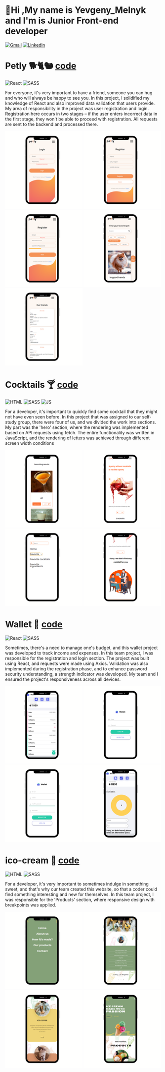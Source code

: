 

# 👋Hi ,My name is Yevgeny_Melnyk and l'm is Junior Front-end developer

<!-- ![Resume](https://img.shields.io/badge/Resume-red?style=&logo=readme) -->
[![Gmail](https://img.shields.io/badge/email-mgr58006@gmail.com-blue?style=&logo=gmail)](https://www.linkedin.com/in/yevgeny-melnyk-831158259/)
[![LinkedIn](https://img.shields.io/badge/LinkedIn-Yevgeny_Melnyk-blue?style=&logo=linkedin)](https://www.linkedin.com/in/yevgeny-melnyk-831158259/)



# Petly 🐕🐈🐿 [code](https://github.com/Amfiteatr42/React-Node-TeamProject)
![React](https://img.shields.io/badge/React-61DAFB?style=&logo=react&logoColor=black)
![SASS](https://img.shields.io/badge/SASS-CC6699?style=&logo=sass&logoColor=black)

For everyone, it's very important to have a friend, someone you can hug and who will always be happy to see you. In this project, I solidified my knowledge of React and also improved data validation that users provide. My area of responsibility in the project was user registration and login. Registration here occurs in two stages – if the user enters incorrect data in the first stage, they won't be able to proceed with registration. All requests are sent to the backend and processed there.

<div> 
<img src="./img/petly/petly_1.png" width="250" alt="cocktalis">
<img width="250" src="./img/petly/petly_2%20(2).png" alt="cocktalis">
<img width="250" src="./img/petly/petly_2.png" alt="cocktalis"/>
<img width="250" src="./img/petly/petly-3.png" alt="cocktalis"/>
<img width="250" src="./img/petly/petly_5.png" alt="cocktalis"/>
</div>


# Cocktails 🍸 [code](https://github.com/Zhe1a/Cocktails)

![HTML](https://img.shields.io/badge/HTML-E34F26?style=&logo=html5&logoColor=black)
![SASS](https://img.shields.io/badge/SASS-CC6699?style=&logo=sass&logoColor=black)
![JS](https://img.shields.io/badge/JS-F7DF1E?style=&logo=jss&logoColor=black)

For a developer, it's important to quickly find some cocktail that they might not have even seen before. In this project that was assigned to our self-study group, there were four of us, and we divided the work into sections.
My part was the 'hero' section, where the rendering was implemented based on API requests using fetch. The entire functionality was written in JavaScript, and the rendering of letters was achieved through different screen width conditions

<div> 
<img src="./img/cocktalis/cocltalis_1.png" width="250" alt="cocktalis">
<img width="250" src="./img/cocktalis/cocltalis_2.png" alt="cocktalis">
<img width="250" src="./img/cocktalis/cocltalis_3.png" alt="cocktalis"/>
<img width="250" src="./img/cocktalis/cocltalis_4.png" alt="cocktalis"/>
</div>

# Wallet 👝 [code](https://github.com/Zhe1a/Wallet)
![React](https://img.shields.io/badge/React-61DAFB?style=&logo=react&logoColor=black)
![SASS](https://img.shields.io/badge/SASS-CC6699?style=&logo=sass&logoColor=black)



Sometimes, there's a need to manage one's budget, and this wallet project was developed to track income and expenses. In this team project, I was responsible for the registration and login section. The project was built using React, and requests were made using Axios.
Validation was also implemented during the registration phase, and to enhance password security understanding, a strength indicator was developed. My team and I ensured the project's responsiveness across all devices.


<div> 
<img width="250"  src="./img/wallet/wallet_1.png" alt="wallet"/>
<img width="250"  src="./img/wallet/wallet_2.png" alt="wallet"></img>
<img width="250"  src="./img/wallet/wallet_3.png" alt="wallet"></img>
<img width="250"  src="./img/wallet/wallet_4.png" alt="wallet"></img>
</div>

# ico-cream 🍦 [code](https://github.com/Zhe1a/ice-cream)
![HTML](https://img.shields.io/badge/HTML-E34F26?style=&logo=html5&logoColor=black)
![SASS](https://img.shields.io/badge/SASS-CC6699?style=&logo=sass&logoColor=black)


For a developer, it's very important to sometimes indulge in something sweet, and that's why our team created this website, so that a coder could find something interesting and new for themselves. In this team project, I was responsible for the 'Products' section, where responsive design with breakpoints was applied.

<div> 
<img width="250"  src="./img/ico-cream/ico-cream_1%20(1).png" alt="wallet"/>
<img width="250"  src="./img/ico-cream/ico-cream_1%20(2).png" alt="wallet"></img>
<img width="250"  src="./img/ico-cream/ico-cream_1%20(3).png" alt="wallet"></img>
<img width="250"  src="./img/ico-cream/ico-cream_1%20(4).png" alt="wallet"></img>
</div>



